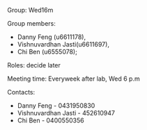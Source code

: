 Group: Wed16m

Group members: 
* Danny Feng (u6611178), 
* Vishnuvardhan Jasti(u6611697),
* Chi Ben (u6555078);

Roles: decide later

Meeting time: Everyweek after lab, Wed 6 p.m

Contacts:
* Danny Feng - 0431950830
* Vishnuvardhan Jasti  - 452610947
* Chi Ben - 0400550356